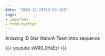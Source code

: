 ```yaml
---
date: "2009-12-29T13:52:10Z"
tags:
- imported
- from-twitter
---
```

Amazing :D Star Wars/A-Team intro sequence

{{< youtube sWR0_0YaEzI >}}